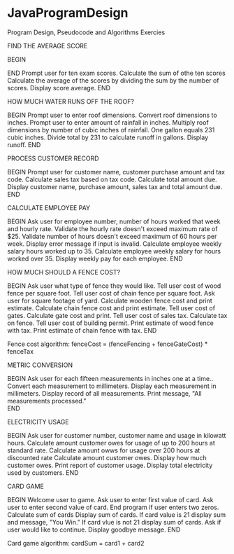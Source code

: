 # JavaProgramDesign

Program Design, Pseudocode and Algorithms Exercies

FIND THE AVERAGE SCORE

BEGIN

END
Prompt user for ten exam scores.
Calculate the sum of othe ten scores
Calculate the average of the scores by dividing the sum by the number of scores.
Display score average.
END

HOW MUCH WATER RUNS OFF THE ROOF?

BEGIN
Prompt user to enter roof dimensions.
Convert roof dimensions to inches.
Prompt user to enter amount of rainfall in inches.
Multiply roof dimensions by number of cubic inches of rainfall.
One gallon equals 231 cubic inches.
Divide total by 231 to calculate runoff in gallons.
Display runoff. 
END

PROCESS CUSTOMER RECORD

BEGIN
Prompt user for customer name, customer purchase amount and tax code.
Calculate sales tax based on tax code. 
Calculate total amount due.
Display customer name, purchase amount, sales tax and total amount due. 
END

CALCULATE EMPLOYEE PAY

BEGIN
Ask user for employee number, number of hours worked that week and hourly rate.
Validate the hourly rate doesn't exceed maximum rate of $25.
Validate number of hours doesn't exceed maximum of 60 hours per week.
Display error message if input is invalid.
Calculate employee weekly salary hours worked up to 35.
Calculate employee weekly salary for hours worked over 35. 
Display weekly pay for each employee. 
END

HOW MUCH SHOULD A FENCE COST?

BEGIN
Ask user what type of fence they would like.
Tell user cost of wood fence per square foot.
Tell user cost of chain fence per square foot.
Ask user for square footage of yard. 
Calculate wooden fence cost and print estimate.
Calculate chain fence cost and print estimate.
Tell user cost of gates.
Calculate gate cost and print.
Tell user cost of sales tax.
Calculate tax on fence.
Tell user cost of building permit. 
Print estimate of wood fence with tax.
Print estimate of chain fence with tax.
END 

Fence cost algorithm:
fenceCost = (fenceFencing + fenceGateCost) * fenceTax

  
METRIC CONVERSION

BEGIN
Ask user for each fifteen measurements in inches one at a time..
Convert each measurement to millimeters.
Display each measurement in millimeters.
Display record of all measurements.
Print message, "All measurements processed."  
END
  
ELECTRICITY USAGE
  
BEGIN
Ask user for customer number, customer name and usage in kilowatt hours.
Calculate amount customer owes for usage of up to 200 hours at standard rate.
Calculate amount owws for usage over 200 hours at discounted rate
Calculate amount customer owes.
Display how much customer owes.
Print report of customer usage.
Display total electricity used by customers. 
END
 
CARD GAME

BEGIN
Welcome user to game.
Ask user to enter first value of card.
Ask user to enter second value of card.
End program if user enters two zeros.
Calculate sum of cards
Display sum of cards.
If card value is 21 display sum and message, "You Win."
If card vlue is not 21 display sum of cards.
Ask if user would like to continue. 
Display goodbye message.
END 

Card game algorithm:
cardSum = card1 + card2
